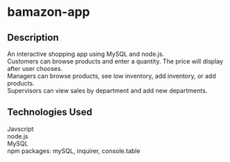# bamazon-app

## Description
An interactive shopping app using MySQL and node.js. <br>
Customers can browse products and enter a quantity. The price will display after user chooses. <br>
Managers can browse products, see low inventory, add inventory, or add products. <br>
Supervisors can view sales by department and add new departments. <br>

## Technologies Used
Javscript <br>
node.js<br>
MySQL <br>
npm packages: mySQL, inquirer, console.table

